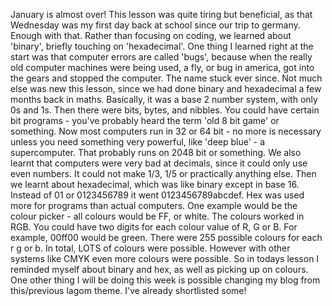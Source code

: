 January is almost over!
This lesson was quite tiring but beneficial, as that Wednesday was my first day back at school since our trip to germany. Enough with that.
Rather than focusing on coding, we learned about 'binary', briefly touching on 'hexadecimal'. One thing I learned right at the start was that computer errors are called 'bugs', because when the really old computer machines were being used, a fly, or bug in america, got into the gears and stopped the computer. The name stuck ever since.
Not much else was new this lesson, since we had done binary and hexadecimal a few months back in maths. Basically, it was a base 2 number system, with only 0s and 1s. Then there were bits, bytes, and nibbles. You could have certain bit programs - you've probably heard the term 'old 8 bit game' or something. Now most computers run in 32 or 64 bit - no more is necessary unless you need something very powerful, like 'deep blue' - a supercomputer. That probably runs on 2048 bit or something.
We also learnt that computers were very bad at decimals, since it could only use even numbers. It could not make 1/3, 1/5 or practically anything else. Then we learnt about hexadecimal, which was like binary except in base 16. Instead of 01 or 0123456789 it went 0123456789abcdef. Hex was used more for programs than actual computers. One example would be the colour picker - all colours would be FF, or white. The colours worked in RGB.
You could have two digits for each colour value of R, G or B. For example, 00ff00 would be green. There were 255 possible colours for each r g or b. In total, LOTS of colours were possible. However with other systems like CMYK even more colours were possible.
So in todays lesson I reminded myself about binary and hex, as well as picking up on colours. 
One other thing I will be doing this week is possible changing my blog from this/previous lagom theme. I've already shortlisted some!
